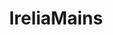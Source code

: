 ---
title: IreliaMains
crosslinks:
- leagueoflegends
- summonerschool
- Draven
- YasuoMains
- Tahmkenchmains
---